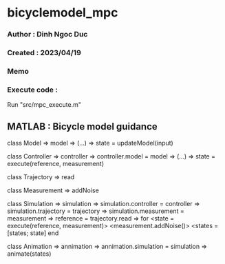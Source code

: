 # bicyclemodel_mpc

### Author : Dinh Ngoc Duc
### Created : 2023/04/19

### Memo 

### Execute code :
Run "src/mpc_execute.m"


## MATLAB : Bicycle model guidance

class Model
=> model
=> <constructor> (...)
=> state = updateModel(input)

class Controller
=> controller
=> controller.model = model
=> <constructor> (...)
=> state = execute(reference, measurement)

class Trajectory
=> read

class Measurement
=> addNoise

class Simulation
=> simulation
=> simulation.controller = controller
=> simulation.trajectory = trajectory
=> simulation.measurement = measurement
=> reference = trajectory.read
=> for <state = execute(reference, measurement)> <measurement.addNoise()> <states = [states; state] end

class Animation
=> annimation
=> annimation.simulation = simulation
=> animate(states)
